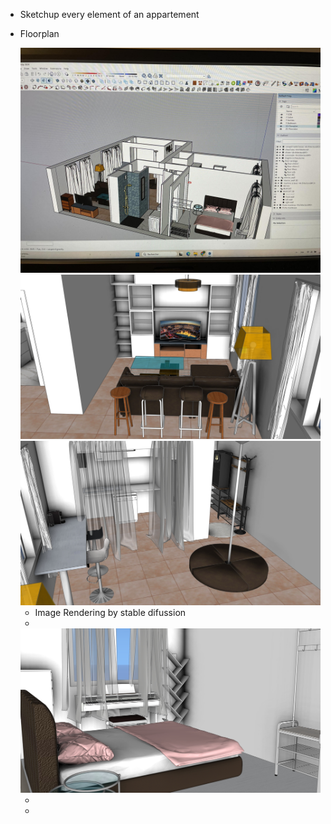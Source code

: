 - Sketchup every element of an appartement
- Floorplan
  
  <img src=https://github.com/suyanpython/interior/blob/main/project.jpg alt=celebrate width=500>
  
  <img src=https://github.com/suyanpython/interior/blob/main/salon1.jpg alt=celebrate width=500>
  
  <img src=https://github.com/suyanpython/interior/blob/main/salon2.jpg alt=celebrate width=500>
  
  - Image Rendering by stable difussion
  - 
  <img src=https://github.com/suyanpython/interior/blob/main/bedroom.jpg alt=celebrate width=500>
 
  - 
  - 
